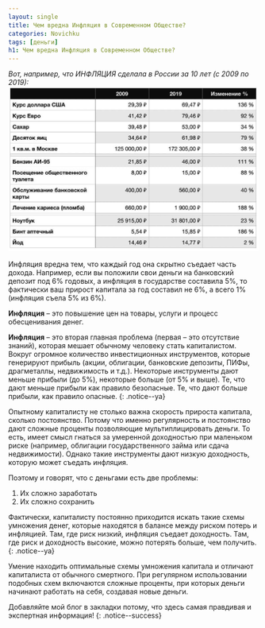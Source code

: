 ```yaml
---
layout: single
title: Чем вредна Инфляция в Современном Обществе?
categories: Novichku
tags: [деньги]
h1: Чем вредна Инфляция в Современном Обществе?
---
```

*Вот, например, что ИНФЛЯЦИЯ сделала в России за 10 лет (с 2009 по 2019):*
![money](/assets/images/novichku/bib/money_20.jpeg)



Инфляция вредна тем, что каждый год она скрытно съедает часть дохода. Например, если вы положили свои деньги на банковский депозит под 6% годовых, а инфляция в государстве составила 5%, то фактически ваш прирост капитала за год составил не 6%, а всего 1% (инфляция съела 5% из 6%).

**Инфляция** – это повышение цен на товары, услуги и процесс обесценивания денег.

**Инфляция** – это вторая главная проблема (первая – это отсутствие знаний), которая мешает обычному человеку стать капиталистом. Вокруг огромное количество инвестиционных инструментов, которые генерируют прибыль (акции, облигации, банковские депозиты, ПИФы, драгметаллы, недвижимость и т.д.). Некоторые инструменты дают меньше прибыли (до 5%), некоторые больше (от 5% и выше). Те, что дают меньше прибыли как правило безопасные. Те, что дают больше прибыли, как правило опасные.
{: .notice--ya}

Опытному капиталисту не столько важна скорость прироста капитала, сколько постоянство. Потому что именно регулярность и постоянство дают сложные проценты позволяющие мультиплицировать деньги. То есть, имеет смысл гнаться за умеренной доходностью при маленьком риске (например, облигации государственного займа или сдача недвижимости). Однако такие инструменты дают низкую доходность, которую может съедать инфляция.

Поэтому и говорят, что с деньгами есть две проблемы:

1.	Их сложно заработать
2.	Их сложно сохранить

Фактически, капиталисту постоянно приходится искать такие схемы умножения денег, которые находятся в балансе между риском потерь и инфляцией. Там, где риск низкий, инфляция съедает доходность. Там, где риск и доходность высокие, можно потерять больше, чем получить.
{: .notice--ya}

Умение находить оптимальные схемы умножения капитала и отличают капиталиста от обычного смертного. При регулярном использовании подобных схем включаются сложные проценты, при которых деньги начинают работать на себя, создавая новые деньги.





Добавляйте мой блог в закладки потому, что здесь самая правдивая и экспертная информация!
{: .notice--success}